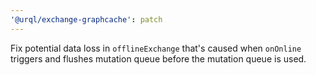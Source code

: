 ```yaml
---
'@urql/exchange-graphcache': patch
---
```


Fix potential data loss in `offlineExchange` that's caused when `onOnline` triggers and flushes mutation queue before the mutation queue is used.
